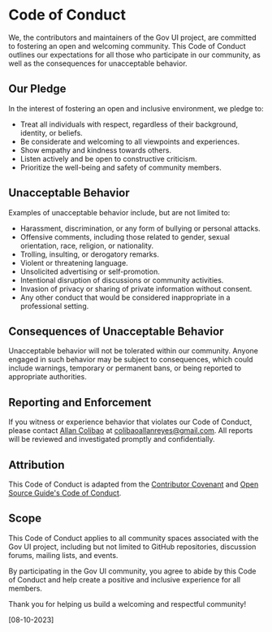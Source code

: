 # Code of Conduct

We, the contributors and maintainers of the Gov UI project, are committed to fostering an open and welcoming community. This Code of Conduct outlines our expectations for all those who participate in our community, as well as the consequences for unacceptable behavior.

## Our Pledge

In the interest of fostering an open and inclusive environment, we pledge to:

- Treat all individuals with respect, regardless of their background, identity, or beliefs.
- Be considerate and welcoming to all viewpoints and experiences.
- Show empathy and kindness towards others.
- Listen actively and be open to constructive criticism.
- Prioritize the well-being and safety of community members.

## Unacceptable Behavior

Examples of unacceptable behavior include, but are not limited to:

- Harassment, discrimination, or any form of bullying or personal attacks.
- Offensive comments, including those related to gender, sexual orientation, race, religion, or nationality.
- Trolling, insulting, or derogatory remarks.
- Violent or threatening language.
- Unsolicited advertising or self-promotion.
- Intentional disruption of discussions or community activities.
- Invasion of privacy or sharing of private information without consent.
- Any other conduct that would be considered inappropriate in a professional setting.

## Consequences of Unacceptable Behavior

Unacceptable behavior will not be tolerated within our community. Anyone engaged in such behavior may be subject to consequences, which could include warnings, temporary or permanent bans, or being reported to appropriate authorities.

## Reporting and Enforcement

If you witness or experience behavior that violates our Code of Conduct, please contact [Allan Colibao](https://arcdev.me) at [colibaoallanreyes@gmail.com](mailto:colibaoallanreyes@gmail.com). All reports will be reviewed and investigated promptly and confidentially.

## Attribution

This Code of Conduct is adapted from the [Contributor Covenant](https://www.contributor-covenant.org/version/2/1/code_of_conduct.html) and [Open Source Guide's Code of Conduct](https://opensource.guide/code-of-conduct/).

## Scope

This Code of Conduct applies to all community spaces associated with the Gov UI project, including but not limited to GitHub repositories, discussion forums, mailing lists, and events.

By participating in the Gov UI community, you agree to abide by this Code of Conduct and help create a positive and inclusive experience for all members.

Thank you for helping us build a welcoming and respectful community!

[08-10-2023]
